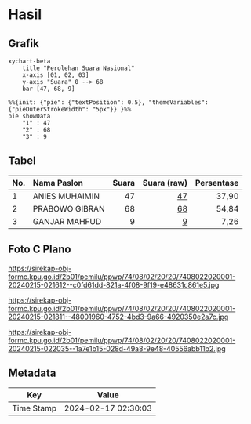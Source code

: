 # Hasil

## Grafik

```mermaid
xychart-beta
    title "Perolehan Suara Nasional"
    x-axis [01, 02, 03]
    y-axis "Suara" 0 --> 68
    bar [47, 68, 9]
```

```mermaid
%%{init: {"pie": {"textPosition": 0.5}, "themeVariables": {"pieOuterStrokeWidth": "5px"}} }%%
pie showData
    "1" : 47
    "2" : 68
    "3" : 9
```

## Tabel

| No. | Nama Paslon    | Suara | Suara (raw) | Persentase |
|:--- |:-------------- | -----:| -----------:| ----------:|
| 1   | ANIES MUHAIMIN | 47    | [47][p-1]   | 37,90      |
| 2   | PRABOWO GIBRAN | 68    | [68][p-2]   | 54,84      |
| 3   | GANJAR MAHFUD  | 9     | [9][p-3]    | 7,26       |


[p-1]: https://github.com/gigit-pemilu/pemilu-2024/blob/main/pilpres/hitung-suara/sub/74-sulawesi-tenggara/sub/08-kolaka-utara/sub/02-pakue/sub/2020-seuwwa/sub/001-tps/sub/paslon-1.txt
[p-2]: https://github.com/gigit-pemilu/pemilu-2024/blob/main/pilpres/hitung-suara/sub/74-sulawesi-tenggara/sub/08-kolaka-utara/sub/02-pakue/sub/2020-seuwwa/sub/001-tps/sub/paslon-2.txt
[p-3]: https://github.com/gigit-pemilu/pemilu-2024/blob/main/pilpres/hitung-suara/sub/74-sulawesi-tenggara/sub/08-kolaka-utara/sub/02-pakue/sub/2020-seuwwa/sub/001-tps/sub/paslon-3.txt

## Foto C Plano

https://sirekap-obj-formc.kpu.go.id/2b01/pemilu/ppwp/74/08/02/20/20/7408022020001-20240215-021612--c0fd61dd-821a-4f08-9f19-e48631c861e5.jpg

https://sirekap-obj-formc.kpu.go.id/2b01/pemilu/ppwp/74/08/02/20/20/7408022020001-20240215-021811--48001960-4752-4bd3-9a66-4920350e2a7c.jpg

https://sirekap-obj-formc.kpu.go.id/2b01/pemilu/ppwp/74/08/02/20/20/7408022020001-20240215-022035--1a7e1b15-028d-49a8-9e48-40556abb11b2.jpg


## Metadata

| Key        | Value               |
| ---------- | ------------------- |
| Time Stamp | 2024-02-17 02:30:03 |



